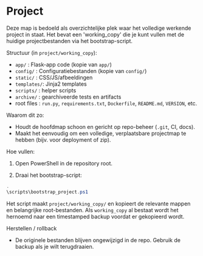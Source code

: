 Project
=======

Deze map is bedoeld als overzichtelijke plek waar het volledige werkende project in staat.
Het bevat een 'working_copy' die je kunt vullen met de huidige projectbestanden via het bootstrap-script.

Structuur (in `project/working_copy`):

- `app/`      : Flask-app code (kopie van `app/`)
- `config/`   : Configuratiebestanden (kopie van `config/`)
- `static/`   : CSS/JS/afbeeldingen
- `templates/`: Jinja2 templates
- `scripts/`  : helper scripts
- `archive/`  : gearchiveerde tests en artifacts
- root files  : `run.py`, `requirements.txt`, `Dockerfile`, `README.md`, `VERSION`, etc.

Waarom dit zo:

- Houdt de hoofdmap schoon en gericht op repo-beheer (`.git`, CI, docs).
- Maakt het eenvoudig om een volledige, verplaatsbare projectmap te hebben (bijv. voor deployment of zip).

Hoe vullen:

1. Open PowerShell in de repository root.

2. Draai het bootstrap-script:

```powershell
.
\scripts\bootstrap_project.ps1
```

Het script maakt `project/working_copy/` en kopieert de relevante mappen en belangrijke root-bestanden.
Als `working_copy` al bestaat wordt het hernoemd naar een timestamped backup voordat er gekopieerd wordt.

Herstellen / rollback

- De originele bestanden blijven ongewijzigd in de repo. Gebruik de backup als je wilt terugdraaien.
